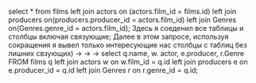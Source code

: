 select * from films left join actors on (actors.film_id = films.id) left join producers on(producers.producer_id = actors.film_id) left join Genres on(Genres.genre_id = actors.film_id);
Здесь я соеденил все таблицы и столбцы включая связующие;
Далее в этом запросе, используя сокращения я вывел только интересующие нас столбцы с таблиц без лишних свзующих)
          →
          →
          →
select  q.name,  w. actor,  e.producer, r.Genre FROM films q left join actors w on w.film_id = q.id left join producers e on e.producer_id = q.id left join Genres r on r.genre_id = q.id;
